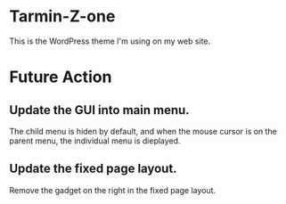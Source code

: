 # Tarmin-Z-one
This is the WordPress theme I'm using on my web site.

# Future Action
## Update the GUI into main menu.
The child menu is hiden by default, and when the mouse cursor is on the parent menu, the individual menu is dieplayed.
## Update the fixed page layout.
Remove the gadget on the right in the fixed page layout.